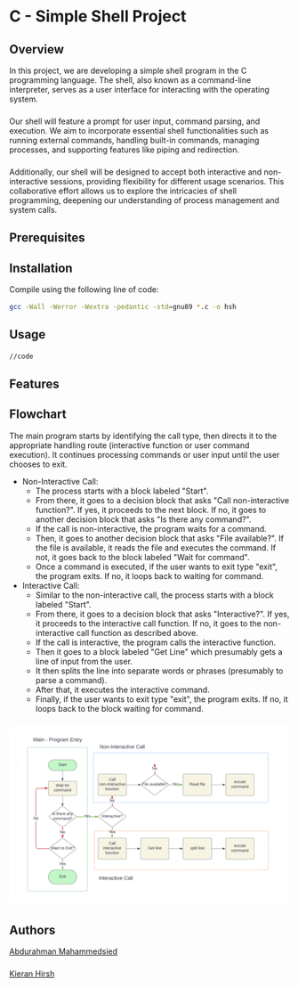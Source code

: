 # C - Simple Shell Project

## Overview
In this project, we are developing a simple shell program in the C programming language. The shell, also known as a command-line interpreter, serves as a user interface for interacting with the operating system.
###
Our shell will feature a prompt for user input, command parsing, and execution. We aim to incorporate essential shell functionalities such as running external commands, handling built-in commands, managing processes, and supporting features like piping and redirection. 
###
Additionally, our shell will be designed to accept both interactive and non-interactive sessions, providing flexibility for different usage scenarios. This collaborative effort allows us to explore the intricacies of shell programming, deepening our understanding of process management and system calls.

## Prerequisites


## Installation

Compile using the following line of code:
```sh
gcc -Wall -Werror -Wextra -pedantic -std=gnu89 *.c -o hsh
```

## Usage

```sh
//code
```

## Features


## Flowchart
The main program starts by identifying the call type, then directs it to the appropriate handling route (interactive function or user command execution). It continues processing commands or user input until the user chooses to exit.
- Non-Interactive Call:
  - The process starts with a block labeled "Start".
  - From there, it goes to a decision block that asks "Call non-interactive function?". If yes, it proceeds to the next block. If no, it goes to another decision block that asks "Is there any command?".
  - If the call is non-interactive, the program waits for a command.
  - Then, it goes to another decision block that asks "File available?". If the file is available, it reads the file and executes the command. If not, it goes back to the block labeled "Wait for command".
  - Once a command is executed, if the user wants to exit type "exit", the program exits. If no, it loops back to waiting for command.
- Interactive Call:
  - Similar to the non-interactive call, the process starts with a block labeled "Start".
  - From there, it goes to a decision block that asks "Interactive?". If yes, it proceeds to the interactive call function. If no, it goes to the non-interactive call function as described above.
  - If the call is interactive, the program calls the interactive function.
  - Then it goes to a block labeled "Get Line" which presumably gets a line of input from the user.
  - It then splits the line into separate words or phrases (presumably to parse a command).
  - After that, it executes the interactive command.
  - Finally, if the user wants to exit type "exit", the program exits. If no, it loops back to the block waiting for command.
###
![Flow chart.png](https://github.com/kieranhirsh/holbertonschool-simple_shell/blob/main/Flowchart.png)

## Authors
[Abdurahman Mahammedsied](https://github.com/amirasabdu)
###
[Kieran Hirsh](https://github.com/kieranhirsh)
